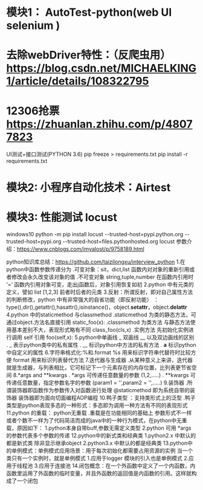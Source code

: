 # 模块1： AutoTest-python(web UI selenium )
# 去除webDriver特性：（反爬虫用）https://blog.csdn.net/MICHAELKING1/article/details/108322795
# 12306抢票 https://zhuanlan.zhihu.com/p/48077823
UI测试+接口测试(PYTHON 3.6)
pip freeze > requirements.txt
pip install -r requirements.txt

# 模块2:  小程序自动化技术：Airtest

# 模块3: 性能测试 locust
windows10 
python -m pip install locust  --trusted-host=pypi.python.org --trusted-host=pypi.org --trusted-host=files.pythonhosted.org
locust 参数介绍：https://www.cnblogs.com/imyalost/p/9758189.html

python知识库总结：https://github.com/taizilongxu/interview_python
1.在python中函数参数传递分为
    .可变对象：sit，dict,list 函数内对对象的重新引用或者修改会永久改变该对象的值
    .不可变对象 string,tuple,number 在函数内引用时 ‘=’ 函数内引用对象可变，走出j函数后，对象引用恢复如初
2.python 中有元类的定义，譬如 list  [1,2,3] 前者时后者的元类
3.反射：所谓反射，即对自己属性方法的判断修改，python 中有非常强大的自省功能（即反射功能）  ： type(),dir(),getattr(),hasattr(),isinstance()，object.__setattr__，object.__delattr__
4.python 中的staticmethod 与classmethod
    .staticmethod 为类的静态方法，可通过object.方法名直接引用  static_foo(x):
    .classmethod  为类方法 与静态方法使用基本差别不大，表现形式略有不同 class_foo(cls,x)
    .实例方法 先初始化实例进行调用  self 引用  foo(self,x):
5.python中单画线 _ 双画线 __ 以及双边画线的区别
    . _  表示python类中的私有属性
    . __ 标识python中方法的私有方法
    . __a__ 标识python中自定义的属性
6.字符串格式化:%和.format
    %s 用来标识字符串代替符时比较方便
    format 用来标识列表替代方法
7.迭代器与生成器
    .从某种意义上来讲，迭代器就是生成器，与列表相比，它可标记下一个元素存在的内存位置，比列表更节省空间
8.*args and **kwargs
    . *args  可传递任意数量的参数 (1,2,.....) 
    . **kwargs 可传递任意数量，指定参数名字的参数 (param1 = '',param2 = '',.....)
9.装饰器 
    .所谓装饰器即函数作为参数传入对函数进行处理 @staticmethod  即为系统自带的装饰器 装饰器即为面向切面编程AOP编程
10.鸭子类型 ：支持类形式上的泛型
    .鸭子类型是python表现多态的一种形式：多态即为调用一种方法有不同的表现形式
11.python 的重载： python无重载
    .重载是在功能相同的基础上 参数形式不一样或者个数不一样为了代码简洁而成的java中的一种行为模式，在python中无重载，原因如下：
        1.python本身自带buff,参数无需定义类型
        2.python 可用 *args 的参数代表多个参数的传递
12.python中的新式类和经典类
    1.python2.x 中默认的都是新式类 除非显示继承object
    2.python3.x 中默认的都是经典类
13.python中的单例模式：单例模式应用场景：用于每次初始化都需要占用资源的实例   当一个类只有一个实例时，就是单例模式
    1.应用于logger 模块的引入也是单例模式
    2.应用于线程池
    3.应用于连接池
14.闭包概念：在一个外函数中定义了一个内函数，内函数里运用了外函数的临时变量，并且外函数的返回值是内函数的引用。这样就构成了一个闭包